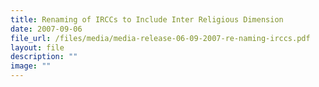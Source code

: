 ```yaml
---
title: Renaming of IRCCs to Include Inter Religious Dimension
date: 2007-09-06
file_url: /files/media/media-release-06-09-2007-re-naming-irccs.pdf
layout: file
description: ""
image: ""
---
```




